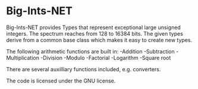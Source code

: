 # Big-Ints-NET
Big-Ints-NET provides Types that represent exceptional large unsigned integers.
The spectrum reaches from 128 to 16384 bits. The given types derive from a common base class which makes it easy to create new types.

The following arithmetic functions are built in:
-Addition
-Subtraction
-Multiplication
-Division
-Modulo
-Factorial
-Logarithm
-Square root

There are several auxilliary functions included, e.g. converters.

The code is licensed under the GNU license.
